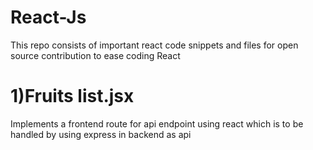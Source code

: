# React-Js

This repo consists of important react code snippets and files for open source contribution to ease coding React
# 1)Fruits list.jsx
Implements a frontend route for api endpoint using react which is to be handled by using express in backend as api
